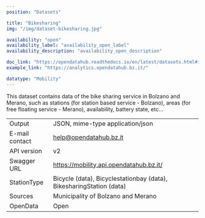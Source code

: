 ```yaml
---
position: "Datasets"

title: "Bikesharing"
img: "/img/dataset-bikesharing.jpg"

availability: "open"
availability_label: "availability_open_label"
availability_description: "availability_open_description"

doc_link: "https://opendatahub.readthedocs.io/en/latest/datasets.html#it-bz-opendatahub-bikesharing"
example_link: "https://analytics.opendatahub.bz.it/"

datatype: "Mobility"
---
```


This dataset contains data of the bike sharing service in Bolzano and Merano, such as stations (for station based service - Bolzano), areas (for free floating service - Merano), availability, battery state, etc...

|                |                                                                     |
| :------------- | ------------------------------------------------------------------- |
| Output         | JSON, mime-type application/json                                    |
| E-mail contact | help@opendatahub.bz.it                                              |
| API version    | v2                                                                  |
| Swagger URL    | https://mobility.api.opendatahub.bz.it/                             |
| StationType    | Bicycle (data), Bicyclestationbay (data), BikesharingStation (data) |
| Sources        | Municipality of Bolzano and Merano                                  |
| OpenData       | Open                                                                |

